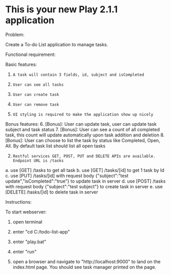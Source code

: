 This is your new Play 2.1.1 application
=====================================
Problem:

Create a To-do List application to manage tasks. 

Functional requirement:

Basic features: 

1.     A task will contain 3 fields, id, subject and isCompleted 
2.     User can see all tasks 
3.     User can create task 
4.     User can remove task 
5.     UI styling is required to make the application show up nicely

Bonus features:
6.     [Bonus]: User can update task, user can update task subject and task status
7.     [Bonus]: User can see a count of all completed task, this count will update automatically upon task addition and deletion
8.     [Bonus]: User can choose to list the task by status like Completed, Open, All. By default task list should list all open tasks
 

2.     Restful services GET, POST, PUT and DELETE APIs are available. Endpoint URL is /tasks  	
a. 	   use [GET] /tasks to get all task
b.     use [GET] /tasks/[id] to get 1 task by Id
c.     use [PUT] /tasks/[id] with request body {"subject":"test update","isCompleted":"true"} to update task in server
d.     use [POST] /tasks with request body {"subject":"test subject"} to create task in server
e.     use [DELETE] /tasks/[id] to delete task in server


Instructions:

To start webserver: 

1. open terminal

2. enter "cd C:/todo-list-app"

3. enter "play.bat"

4. enter "run" 

5. open a browser and navigate to "http://localhost:9000" to land on the index.html page. You should see task manager printed on the page.



